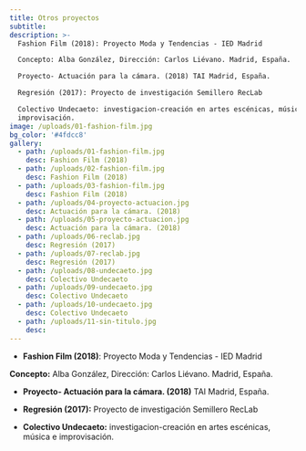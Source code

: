 ```yaml
---
title: Otros proyectos
subtitle:
description: >-
  Fashion Film (2018): Proyecto Moda y Tendencias - IED Madrid

  Concepto: Alba González, Dirección: Carlos Liévano. Madrid, España.

  Proyecto- Actuación para la cámara. (2018) TAI Madrid, España.

  Regresión (2017): Proyecto de investigación Semillero RecLab

  Colectivo Undecaeto: investigacion-creación en artes escénicas, música e
  improvisación.
image: /uploads/01-fashion-film.jpg
bg_color: '#4fdcc8'
gallery:
  - path: /uploads/01-fashion-film.jpg
    desc: Fashion Film (2018)
  - path: /uploads/02-fashion-film.jpg
    desc: Fashion Film (2018)
  - path: /uploads/03-fashion-film.jpg
    desc: Fashion Film (2018)
  - path: /uploads/04-proyecto-actuacion.jpg
    desc: Actuación para la cámara. (2018)
  - path: /uploads/05-proyecto-actuacion.jpg
    desc: Actuación para la cámara. (2018)
  - path: /uploads/06-reclab.jpg
    desc: Regresión (2017)
  - path: /uploads/07-reclab.jpg
    desc: Regresión (2017)
  - path: /uploads/08-undecaeto.jpg
    desc: Colectivo Undecaeto
  - path: /uploads/09-undecaeto.jpg
    desc: Colectivo Undecaeto
  - path: /uploads/10-undecaeto.jpg
    desc: Colectivo Undecaeto
  - path: /uploads/11-sin-titulo.jpg
    desc:
---
```


* **Fashion Film (2018)**\: Proyecto Moda y Tendencias - IED Madrid

**Concepto:** Alba Gonz&aacute;lez, Direcci&oacute;n: Carlos Li&eacute;vano. Madrid, Espa&ntilde;a.

* **Proyecto- Actuaci&oacute;n para la c&aacute;mara. (2018)** TAI Madrid, Espa&ntilde;a.

* **Regresi&oacute;n (2017):** Proyecto de investigaci&oacute;n Semillero RecLab

* **Colectivo Undecaeto:** investigacion-creaci&oacute;n en artes esc&eacute;nicas, m&uacute;sica e improvisaci&oacute;n.